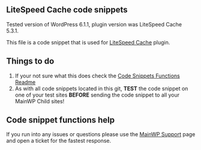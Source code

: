 ## LiteSpeed Cache code snippets

Tested version of WordPress 6.1.1, plugin version was LiteSpeed Cache 5.3.1.

This file is a code snippet that is used for [LiteSpeed Cache](https://wordpress.org/plugins/litespeed-cache/) plugin. 

## Things to do

1. If your not sure what this does check the [Code Snippets Functions Readme](https://github.com/mainwp/Code-Snippets-Functions/blob/master/README.md)
2. As with all code snippets located in this git, **TEST** the code snippet on one of your test sites **BEFORE** sending the code snippet to all your MainWP Child sites!

## Code snippet functions help

If you run into any issues or questions please use the [MainWP Support](https://mainwp.com/support/) page and open a ticket for the fastest response.
